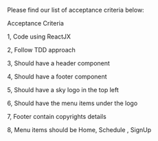 Please find our list of acceptance criteria below:

Acceptance Criteria 

1, Code using ReactJX 

2, Follow TDD approach

3, Should have a header component

4, Should have a footer component

5, Should have a sky logo in the top left

6, Should have the menu items under the logo

7, Footer contain copyrights details

8, Menu items should be Home, Schedule , SignUp 

